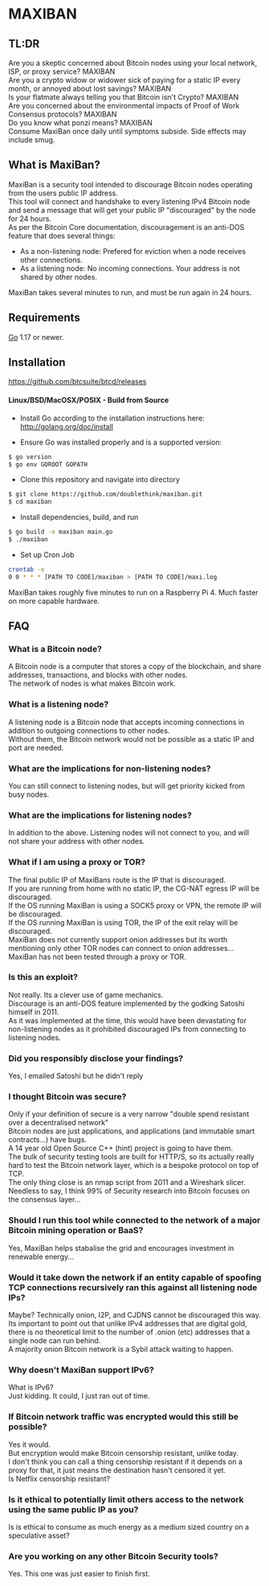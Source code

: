 # MAXIBAN

## TL:DR
Are you a skeptic concerned about Bitcoin nodes using your local network, ISP, or proxy service? MAXIBAN   
Are you a crypto widow or widower sick of paying for a static IP every month, or annoyed about lost savings? MAXIBAN   
Is your flatmate always telling you that Bitcoin isn't Crypto? MAXIBAN   
Are you concerned about the environmental impacts of Proof of Work Consensus protocols? MAXIBAN   
Do you know what ponzi means? MAXIBAN   
Consume MaxiBan once daily until symptoms subside. Side effects may include smug.

## What is MaxiBan?
MaxiBan is a security tool intended to discourage Bitcoin nodes operating from the users public IP address.   
This tool will connect and handshake to every listening IPv4 Bitcoin node and send a message that will get your public IP "discouraged" by the node for 24 hours.   
As per the Bitcoin Core documentation, discouragement is an anti-DOS feature that does several things:
*   As a non-listening node: Prefered for eviction when a node receives other connections.
*   As a listening node: No incoming connections. Your address is not shared by other nodes.

MaxiBan takes several minutes to run, and must be run again in 24 hours.

## Requirements

[Go](http://golang.org) 1.17 or newer.

## Installation

https://github.com/btcsuite/btcd/releases

#### Linux/BSD/MacOSX/POSIX - Build from Source

- Install Go according to the installation instructions here:
  http://golang.org/doc/install

- Ensure Go was installed properly and is a supported version:

```bash
$ go version
$ go env GOROOT GOPATH
```

- Clone this repository and navigate into directory
```bash
$ git clone https://github.com/doublethink/maxiban.git
$ cd maxiban
```

- Install dependencies, build, and run
```bash
$ go build -o maxiban main.go
$ ./maxiban
```

- Set up Cron Job
```bash
crontab -e
0 0 * * * [PATH TO CODE]/maxiban > [PATH TO CODE]/maxi.log
```

MaxiBan takes roughly five minutes to run on a Raspberry Pi 4. Much faster on more capable hardware.

## FAQ

### What is a Bitcoin node?
A Bitcoin node is a computer that stores a copy of the blockchain, and share addresses, transactions, and blocks with other nodes.  
The network of nodes is what makes Bitcoin work.

### What is a listening node?
A listening node is a Bitcoin node that accepts incoming connections in addition to outgoing connections to other nodes.   
Without them, the Bitcoin network would not be possible as a static IP and port are needed.   

### What are the implications for non-listening nodes?
You can still connect to listening nodes, but will get priority kicked from busy nodes.

### What are the implications for listening nodes?   
In addition to the above. Listening nodes will not connect to you, and will not share your address with other nodes.   

### What if I am using a proxy or TOR?   
The final public IP of MaxiBans route is the IP that is discouraged.   
If you are running from home with no static IP, the CG-NAT egress IP will be discouraged.   
If the OS running MaxiBan is using a SOCK5 proxy or VPN, the remote IP will be discouraged.   
If the OS running MaxiBan is using TOR, the IP of the exit relay will be discouraged.    
MaxiBan does not currently support onion addresses but its worth mentioning only other TOR nodes can connect to onion addresses...  
MaxiBan has not been tested through a proxy or TOR.

### Is this an exploit?
Not really. Its a clever use of game mechanics.   
Discourage is an anti-DOS feature implemented by the godking Satoshi himself in 2011.   
As it was implemented at the time, this would have been devastating for non-listening nodes as it prohibited discouraged IPs from connecting to listening nodes.

### Did you responsibly disclose your findings?
Yes, I emailed Satoshi but he didn't reply   

### I thought Bitcoin was secure?
Only if your definition of secure is a very narrow "double spend resistant over a decentralised network"   
Bitcoin nodes are just applications, and applications (and immutable smart contracts...) have bugs.   
A 14 year old Open Source C++ (hint) project is going to have them.   
The bulk of security testing tools are built for HTTP/S, so its actually really hard to test the Bitcoin network layer, which is a bespoke protocol on top of TCP.   
The only thing close is an nmap script from 2011 and a Wireshark slicer.   
Needless to say, I think 99% of Security research into Bitcoin focuses on the consensus layer...

### Should I run this tool while connected to the network of a major Bitcoin mining operation or BaaS?
Yes, MaxiBan helps stabalise the grid and encourages investment in renewable energy...   

### Would it take down the network if an entity capable of spoofing TCP connections recursively ran this against all listening node IPs?
Maybe? Technically onion, I2P, and CJDNS cannot be discouraged this way.   
Its important to point out that unlike IPv4 addresses that are digital gold, there is no theoretical limit to the number of .onion (etc) addresses that a single node can run behind.   
A majority onion Bitcoin network is a Sybil attack waiting to happen.   

### Why doesn't MaxiBan support IPv6?
What is IPv6?   
Just kidding. It could, I just ran out of time.   

### If Bitcoin network traffic was encrypted would this still be possible?
Yes it would.   
But encryption would make Bitcoin censorship resistant, unlike today.   
I don't think you can call a thing censorship resistant if it depends on a proxy for that, it just means the destination hasn't censored it yet.   
Is Netflix censorship resistant?

### Is it ethical to potentially limit others access to the network using the same public IP as you?
Is is ethical to consume as much energy as a medium sized country on a speculative asset?

### Are you working on any other Bitcoin Security tools?
Yes. This one was just easier to finish first.